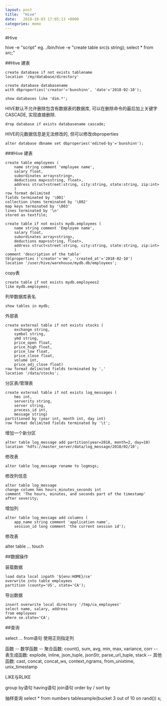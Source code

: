 ```yaml
---
layout: post
title:  "Hive"
date:   2018-10-03 17:05:13 +0000
categories: memo
---
```


#Hive

hive -e "script"
eg. ./bin/hive -e "create table src(s string); select * from src;"

##Hive 建表

```
create database if not exists tablename
location '/my/database/directory'
```
```
create database databasename
with dbproperties('creator'='bunshinn', 'date'='2018-02-10');
```

```
show databases like 'dim.*';
```

HIVE默认不允许删除包含有数据表的数据库, 可以在删除命令的最后加上关键字CASCADE, 实现直接删除.
```
drop database if exists databasename cascade;
```

HIVE的元数据信息是无法修改的, 但可以修改dbproperties
```
alter database dbname set dbproperies('edited-by'='bunshinn');
```

###Hive 建表
```
create table employees (
	name string comment 'employee name',
	salary float,
	subordinates array<string>,
	deductions map<sstring, float>,
	address struct<street:string, city:string, state:string, zip:int>
	)
row format delimited
fields terminated by '\001'
collection items terminated by '\002'
map keys terminated by '\003'
lines terminated by '\n'
stored as textfile;
```

```
create table if not exists mydb.employees (
	name string comment 'Employee name',
	salary float,
	subordinates array<string>,
	deductions map<sstring, float>,
	address struct<street:string, city:string, state:string, zip:int>
	)
comment 'description of the table'
tblproperties ('creator'='me', 'created_at'='2018-02-10')
location '/user/hive/warehouse/mydb.db/employees';
```

copy表
```
create table if not exists mydb.employees2
like mydb.employees;
```

列举数据库表名
```
show tables in mydb;
```

外部表
```
create external table if not exists stocks (
	exchange string,
	symbol string,
	ymd string,
	price_open float,
	price_high float,
	price_low float,
	price_close float,
	volume int,
	price_adj_close float)
row format delimited fields terminated by ','
location '/data/stocks';
```

分区表/管理表

```
create external table if not exists log_messages (
	hms int,
	serverity string,
	server string,
	process_id int,
	message string)
partitioned by (year int, month int, day int)
row format delimited fields terminated by '\t';
```
增加一个新分区
```
alter table log_message add partition(year=2018, month=2, day=10)
location 'hdfs://master_server/data/log_message/2018/02/10';
```

修改表

```
alter table log_message rename to logmsgs;
```
修改列信息
```
alter table log_message
change column hms hours_minutes_seconds int
comment 'The hours, minutes, and seconds part of the timestamp'
after severity;
```
增加列
```
alter table log_message add columns (
	app_name string comment 'application name',
	session_id long comment 'the current session id');
```

修改表

alter table ... touch

##数据操作

装载数据
```
load data local inpath '${env:HOME}/ce'
overwrite into table employees
partition (county='US', state='CA');
```

导出数据

```
insert overwrite local directory '/tmp/ca_employees'
select name, salary, address
from employees
where se.state='CA';
```

##查询

select ... from语句
使用正则指定列

函数
-- 数学函数
-- 聚合函数: count(), sum, avg, min, max, variance, corr
-- 表生成函数: explode, inline, json_tuple, jsonStr, parse_url_tuple, stack
-- 其他函数: cast, concat, concat_ws, context_ngrams, from_unixtime, unix_timestamp

LIKE与RLIKE

group by语句
having语句
join语句
order by / sort by

抽样查询
select * from numbers tablesample(bucket 3 out of 10 on rand()) s;

 